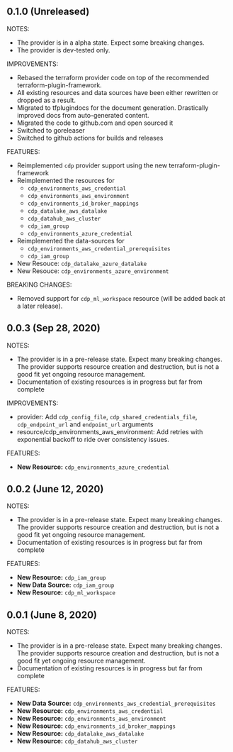 ## 0.1.0 (Unreleased)

NOTES:
* The provider is in a alpha state. Expect some breaking changes.
* The provider is dev-tested only.

IMPROVEMENTS:
* Rebased the terraform provider code on top of the recommended terraform-plugin-framework.
* All existing resources and data sources have been either rewritten or dropped as a result.
* Migrated to tfplugindocs for the document generation. Drastically improved docs from auto-generated content.
* Migrated the code to github.com and open sourced it
* Switched to goreleaser
* Switched to github actions for builds and releases

FEATURES:
* Reimplemented `cdp` provider support using the new terraform-plugin-framework
* Reimplemented the resources for
    * `cdp_environments_aws_credential`
    * `cdp_environments_aws_environment`
    * `cdp_environments_id_broker_mappings`
    * `cdp_datalake_aws_datalake`
    * `cdp_datahub_aws_cluster`
    * `cdp_iam_group`
    * `cdp_environments_azure_credential`
* Reimplemented the data-sources for
    * `cdp_environments_aws_credential_prerequisites`
    * `cdp_iam_group`
* New Resouce: `cdp_datalake_azure_datalake`
* New Resouce: `cdp_environments_azure_environment`

BREAKING CHANGES:
* Removed support for `cdp_ml_workspace` resource (will be added back at a later release).

## 0.0.3 (Sep 28, 2020)

NOTES:

* The provider is in a pre-release state. Expect many breaking changes. The provider supports resource creation and destruction, but is not a good fit yet ongoing resource management.
* Documentation of existing resources is in progress but far from complete


IMPROVEMENTS:
* provider: Add `cdp_config_file`, `cdp_shared_credentials_file`, `cdp_endpoint_url` and `endpoint_url` arguments
* resource/cdp_environments_aws_environment: Add retries with exponential backoff to ride over consistency issues.

FEATURES:

* **New Resource:** `cdp_environments_azure_credential`

## 0.0.2 (June 12, 2020)

NOTES:

* The provider is in a pre-release state. Expect many breaking changes. The provider supports resource creation and destruction, but is not a good fit yet ongoing resource management.
* Documentation of existing resources is in progress but far from complete

FEATURES:

* **New Resource:** `cdp_iam_group`
* **New Data Source:** `cdp_iam_group`
* **New Resource:** `cdp_ml_workspace`

## 0.0.1 (June 8, 2020)

NOTES:

* The provider is in a pre-release state. Expect many breaking changes. The provider supports resource creation and destruction, but is not a good fit yet ongoing resource management.
* Documentation of existing resources is in progress but far from complete

FEATURES:

* **New Data Source:** `cdp_environments_aws_credential_prerequisites`
* **New Resource:** `cdp_environments_aws_credential`
* **New Resource:** `cdp_environments_aws_environment`
* **New Resource:** `cdp_environments_id_broker_mappings`
* **New Resource:** `cdp_datalake_aws_datalake`
* **New Resource:** `cdp_datahub_aws_cluster`

